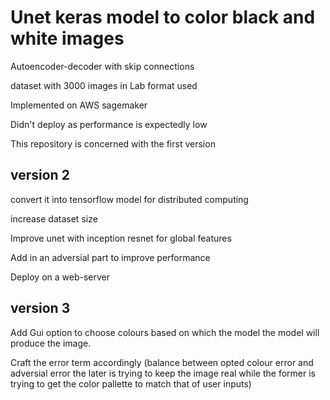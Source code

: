 # Unet keras model to color black and white images

Autoencoder-decoder with skip connections

dataset with 3000 images in Lab format used

Implemented on AWS sagemaker

Didn't deploy as performance is expectedly low

This repository is concerned with the first version
## version 2

convert it into tensorflow model for distributed computing

increase dataset size

Improve unet with inception resnet for global features

Add in an adversial part to improve performance

Deploy on a web-server

## version 3

Add Gui option to choose colours based on which the model the model will produce the image.

Craft the error term accordingly (balance between opted colour error and adversial error the later is trying to keep the image real while the former is trying to get the color pallette to match that of user inputs)
